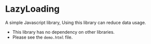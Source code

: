 # LazyLoading
 A simple Javascript library, 
 Using this library can reduce data usage.
 * This library has no dependency on other libraries.
 * Please see the ```demo.html``` file.
